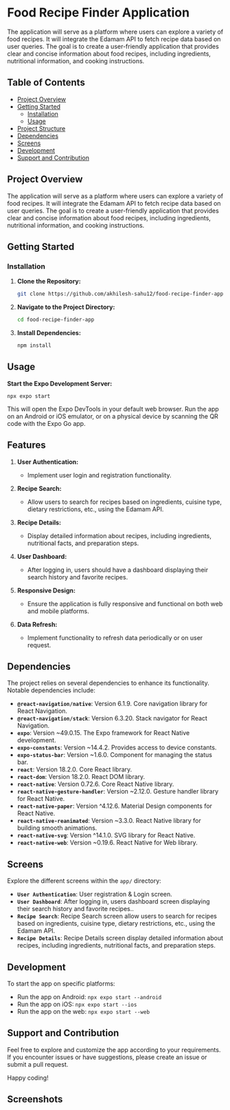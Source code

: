 # Food Recipe Finder Application

The application will serve as a platform where users can explore a variety of food recipes. It will integrate the Edamam API to fetch recipe data based on user queries. The goal is to create a user-friendly application that provides clear and concise information about food recipes, including ingredients, nutritional information, and cooking instructions.

## Table of Contents
- [Project Overview](#project-overview)
- [Getting Started](#getting-started)
  - [Installation](#installation)
  - [Usage](#usage)
- [Project Structure](#project-structure)
- [Dependencies](#dependencies)
- [Screens](#screens)
- [Development](#development)
- [Support and Contribution](#support-and-contribution)

## Project Overview


The application will serve as a platform where users can explore a variety of food recipes. It will integrate the Edamam API to fetch recipe data based on user queries. The goal is to create a user-friendly application that provides clear and concise information about food recipes, including ingredients, nutritional information, and cooking instructions.

## Getting Started

### Installation

1. **Clone the Repository:**
   ```bash
   git clone https://github.com/akhilesh-sahu12/food-recipe-finder-app.git

2. **Navigate to the Project Directory:**

   ```bash
   cd food-recipe-finder-app

3. **Install Dependencies:**

   ```bash
   npm install

## Usage

   **Start the Expo Development Server:**

    npx expo start

This will open the Expo DevTools in your default web browser. Run the app on an Android or iOS emulator, or on a physical device by scanning the QR code with the Expo Go app.


## Features

1. **User Authentication:**
   - Implement user login and registration functionality.

2. **Recipe Search:**
   - Allow users to search for recipes based on ingredients, cuisine type, dietary restrictions, etc., using the Edamam API.

3. **Recipe Details:**
   - Display detailed information about recipes, including ingredients, nutritional facts, and preparation steps.

4. **User Dashboard:**
   - After logging in, users should have a dashboard displaying their search history and favorite recipes.

5. **Responsive Design:**
   - Ensure the application is fully responsive and functional on both web and mobile platforms.

6. **Data Refresh:**
   - Implement functionality to refresh data periodically or on user request.

## Dependencies

The project relies on several dependencies to enhance its functionality. Notable dependencies include:

- **`@react-navigation/native`**: Version 6.1.9. Core navigation library for React Navigation.
- **`@react-navigation/stack`**: Version 6.3.20. Stack navigator for React Navigation.
- **`expo`**: Version ~49.0.15. The Expo framework for React Native development.
- **`expo-constants`**: Version ~14.4.2. Provides access to device constants.
- **`expo-status-bar`**: Version ~1.6.0. Component for managing the status bar.
- **`react`**: Version 18.2.0. Core React library.
- **`react-dom`**: Version 18.2.0. React DOM library.
- **`react-native`**: Version 0.72.6. Core React Native library.
- **`react-native-gesture-handler`**: Version ~2.12.0. Gesture handler library for React Native.
- **`react-native-paper`**: Version ^4.12.6. Material Design components for React Native.
- **`react-native-reanimated`**: Version ~3.3.0. React Native library for building smooth animations.
- **`react-native-svg`**: Version ^14.1.0. SVG library for React Native.
- **`react-native-web`**: Version ~0.19.6. React Native for Web library.

## Screens

Explore the different screens within the `app/` directory:

- **`User Authentication`**: User registration & Login screen.
- **`User Dashboard`**: After logging in, users dashboard screen displaying their search history and favorite recipes..
- **`Recipe Search`**: Recipe Search screen allow users to search for recipes based on ingredients, cuisine type, dietary restrictions, etc., using the Edamam API.
- **`Recipe Details`**: Recipe Details screen display detailed information about recipes, including ingredients, nutritional facts, and preparation steps.


## Development

To start the app on specific platforms:

- Run the app on Android: `npx expo start --android`
- Run the app on iOS: `npx expo start --ios`
- Run the app on the web: `npx expo start --web`

## Support and Contribution

Feel free to explore and customize the app according to your requirements. If you encounter issues or have suggestions, please create an issue or submit a pull request.

Happy coding!

## Screenshots



